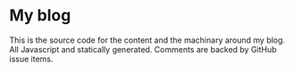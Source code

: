 My blog
=======

This is the source code for the content and the machinary around my blog. All Javascript and statically generated. Comments are backed by GitHub issue items.